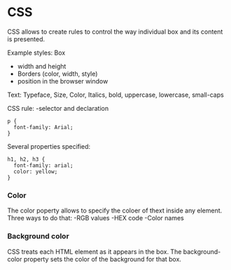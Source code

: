 # CSS

CSS allows to create rules to control the way individual box and its content is presented.

Example styles:
Box
- width and height
- Borders (color, width, style)
- position in the browser window

Text:
Typeface, Size, Color, Italics, bold, uppercase, lowercase, small-caps

CSS rule: 
-selector and declaration

```
p {
  font-family: Arial;
}
```

Several properties specified: 

```
h1, h2, h3 {
  font-family: arial;
  color: yellow;
}
```

### Color

The color poperty allows to specify the coloer of thext inside any element. 
Three ways to do that: 
-RGB values
-HEX code
-Color names


### Background color

CSS treats each HTML element as it appears in the box. The background-color property sets the color of the background for that box.